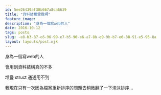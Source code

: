 ```yaml
---
id: 5ee26439af38b667a8ca6639
title: "資料結構雷我啊"
feature_image: 
description: "身為一個寫web的人"
date: 2016-10-12
tags: posts
slug: -e8-b3-87-e6-96-99-e7-b5-90-e6-a7-8b-e9-9b-b7-e6-88-91-e5-95-8a
layout: layouts/post.njk
---
```


身為一個寫web的人

會用到資料結構真的不多

堆疊 struct 通通用不到

我現在只有一次因為檔案重新排序的問題去稍微翻了一下泡沫排序…
